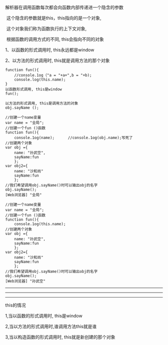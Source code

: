 解析器在调用函数每次都会向函数内部传递进一个隐含的参数

​	这个隐含的参数就是this，this指向的是一个对象,

​	这个对象我们称为函数执行的上下文对象,

​	根据函数的调用方式的不同, this会指向不同的对象



1、以函数的形式调用时, this永远都是window

2、以方法的形式调用时, this就是调用方法的那个对象



```
function fun(){
	//console.1og（"a = "+a+",b = "+b);
	console.log(this.name); 
}
以函数形式调用, this是window
fun();

以方法的形式调用, this是调用方法的对象
obj.sayName ();
```



```
//创建一个name变量
var name = "全局";
//创建一个fun ()函数
function fun(){ 
	console.1og(name);		//console.1og(obj.name);写死了
//创建两个对象
var obj ={
	name: "孙武空",
	sayName:fun
	};
var obj2={
	name: "沙和尚"
	sayName:fun
	};
//我们希望调用obj.sayName()时可以输出obj的名字
obj.sayName(); 
[Web浏览器] "全局"
```

```
//创建一个name变量
var name = "全局";
//创建一个fun ()函数
function fun(){ 
	console.1og(this.name);		
//创建两个对象
var obj ={
	name: "孙武空",
	sayName:fun
	};
var obj2={
	name: "沙和尚"
	sayName:fun
	};
//我们希望调用obj.sayName()时可以输出obj的名字
obj.sayName(); 
[Web浏览器] "孙武空"
```





----

----

---

this的情况

1,当以函数的形式调用时, this是window

2,当以方法的形式调用时,谁调用方法this就是谁

3,当以构造函数的形式调用时, this就是新创建的那个对象
